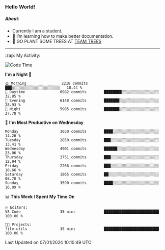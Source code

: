 ### Hello World!

##### About:
- Currently I am a student.
- 🌱 I’m learning how to make better documentation.
- 🌱 GO PLANT SOME TREES AT [TEAM TREES](https://teamtrees.org/)

---
  <summary>:zap: My Activity:</summary>
  
<!--START_SECTION:waka-->
![Code Time](http://img.shields.io/badge/Code%20Time-1%2C268%20hrs%2025%20mins-blue)

**I'm a Night 🦉** 

```text
🌞 Morning                2218 commits        ███░░░░░░░░░░░░░░░░░░░░░░   10.44 % 
🌆 Daytime                6982 commits        ████████░░░░░░░░░░░░░░░░░   32.85 % 
🌃 Evening                6148 commits        ███████░░░░░░░░░░░░░░░░░░   28.93 % 
🌙 Night                  5905 commits        ███████░░░░░░░░░░░░░░░░░░   27.78 % 
```
📅 **I'm Most Productive on Wednesday** 

```text
Monday                   3030 commits        ████░░░░░░░░░░░░░░░░░░░░░   14.26 % 
Tuesday                  2850 commits        ███░░░░░░░░░░░░░░░░░░░░░░   13.41 % 
Wednesday                4901 commits        ██████░░░░░░░░░░░░░░░░░░░   23.06 % 
Thursday                 2751 commits        ███░░░░░░░░░░░░░░░░░░░░░░   12.94 % 
Friday                   2266 commits        ███░░░░░░░░░░░░░░░░░░░░░░   10.66 % 
Saturday                 1865 commits        ██░░░░░░░░░░░░░░░░░░░░░░░   08.78 % 
Sunday                   3590 commits        ████░░░░░░░░░░░░░░░░░░░░░   16.89 % 
```


📊 **This Week I Spent My Time On** 

```text
🔥 Editors: 
VS Code                  35 mins             █████████████████████████   100.00 % 

🐱‍💻 Projects: 
file-utils               35 mins             █████████████████████████   100.00 % 
```


 Last Updated on 07/01/2024 10:10:49 UTC
<!--END_SECTION:waka-->
